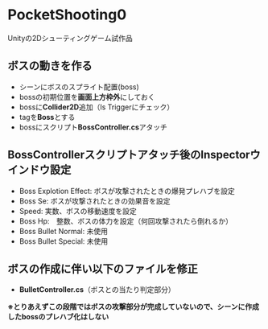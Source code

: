 # PocketShooting0
Unityの2Dシューティングゲーム試作品
## ボスの動きを作る
- シーンにボスのスプライト配置(boss)
- bossの初期位置を**画面上方枠外**にしておく
- bossに**Collider2D**追加（Is Triggerにチェック）
- tagを**Boss**とする
- bossにスクリプト**BossController.cs**アタッチ

## BossControllerスクリプトアタッチ後のInspectorウインドウ設定
- Boss Explotion Effect: ボスが攻撃されたときの爆発プレハブを設定
- Boss Se: ボスが攻撃されたときの効果音を設定
- Speed: 実数、ボスの移動速度を設定
- Boss Hp:　整数、ボスの体力を設定（何回攻撃されたら倒れるか）
- Boss Bullet Normal: 未使用
- Boss Bullet Special: 未使用

## ボスの作成に伴い以下のファイルを修正
- **BulletController.cs**（ボスとの当たり判定部分）

**※とりあえずこの段階ではボスの攻撃部分が完成していないので、シーンに作成したbossのプレハブ化はしない**
